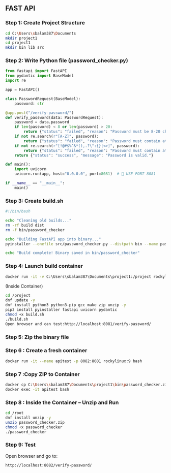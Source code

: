## **FAST API**

### **Step 1: Create Project Structure**
```bash
cd C:\Users\sbalam387\Documents
mkdir project1
cd project1
mkdir bin lib src
```

### **Step 2: Write Python file (password_checker.py)**
```python
from fastapi import FastAPI
from pydantic import BaseModel
import re

app = FastAPI()

class PasswordRequest(BaseModel):
    password: str

@app.post("/verify-password/")
def verify_password(data: PasswordRequest):
    password = data.password
    if len(password) < 8 or len(password) > 20:
        return {"status": "failed", "reason": "Password must be 8-20 characters."}
    if not re.search(r"[A-Z]", password):
        return {"status": "failed", "reason": "Password must contain at least one uppercase letter."}
    if not re.search(r"[!@#$%^&*(),.?\":{}|<>]", password):
        return {"status": "failed", "reason": "Password must contain at least one special character."}
    return {"status": "success", "message": "Password is valid."}

def main():
    import uvicorn
    uvicorn.run(app, host="0.0.0.0", port=8081)  # 🚨 USE PORT 8081

if __name__ == "__main__":
    main()
```

### **Step 3: Create build.sh**
```bash
#!/bin/bash

echo "Cleaning old builds..."
rm -rf build dist
rm -f bin/password_checker

echo "Building FastAPI app into binary..."
pyinstaller --onefile src/password_checker.py --distpath bin --name password_checker

echo "Build complete! Binary saved in bin/password_checker"
```

### **Step 4: Launch build container**
```bash
docker run -it -v C:\Users\sbalam387\Documents\project1:/project rockylinux:9 bash
```
(Inside Container)
```bash
cd /project
dnf update -y
dnf install python3 python3-pip gcc make zip unzip -y
pip3 install pyinstaller fastapi uvicorn pydantic
chmod +x build.sh
./build.sh
Open browser and can test:http://localhost:8081/verify-password/

```

### **Step 5: Zip the binary file**

### **Step 6 : Create a fresh container**
```bash
docker run -it --name apitest -p 8082:8081 rockylinux:9 bash
```

### **Step 7 :Copy ZIP to Container**

```bash
docker cp C:\Users\sbalam387\Documents\project1\bin\password_checker.zip apitest:/root/
docker exec -it apitest bash
```

### **Step 8 : Inside the Container – Unzip and Run**
```bash
cd /root
dnf install unzip -y
unzip password_checker.zip
chmod +x password_checker
./password_checker
```


### **Step 9: Test**
Open browser and go to:
```
http://localhost:8082/verify-password/
```
